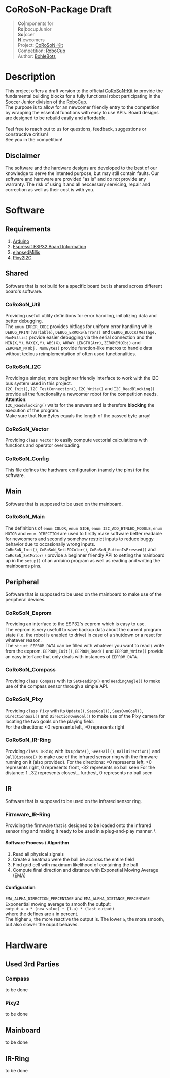# CoRoSoN-Package Draft
>**Co**|mponents for \
>**Ro**|bocupJunior \
>**So**|ccer \
> **N**|ewcomers \
> Project: [CoRoSoN-Kit](https://github.com/CoRoSoN-Kit/) \
> Competition: [RoboCup](https://www.robocup.org) \
> Author: [BohleBots](https://www.bohlebots.de)



# Description
This project offers a draft version to the official [CoRoSoN-Kit](https://github.com/CoRoSoN-Kit/) to provide the fundamental building blocks for a fully functional robot participating in the Soccer Junior division of the [RoboCup](https://www.robocup.org). \
The purpose is to allow for an newcomer friendly entry to the competition by wrapping the essential functions with easy to use APIs. Board designs are designed to be rebuild easily and affordable. \
\
Feel free to reach out to us for questions, feedback, suggestions or constructive critism! \
See you in the competition!

## Disclaimer
The software and the hardware designs are developed to the best of our knowledge to serve the intented purpose, but may still contain faults. Our software and hardware are provided "as is" and do not provide any warranty. The risk of using it and all neccessary servicing, repair and correction as well as their cost is with you.



# Software
## Requirements
1. [Arduino](https://www.arduino.cc/)
2. [Espressif ESP32 Board Information](https://github.com/espressif/arduino-esp32)
3. [elapsedMillis](https://github.com/pfeerick/elapsedMillis/wiki)
4. [Pixy2I2C](https://github.com/charmedlabs/pixy2/blob/master/src/host/arduino/libraries/Pixy2/Pixy2I2C.h)


## Shared
Software that is not build for a specific board but is shared across different board's software.

### CoRoSoN_Util
Providing usefull utility definitions for error handling, initializing data and better debugging. \
The `enum ERROR_CODE` provides bitflags for uniform error handling while `DEBUG_PRINT(Variable)`, `DEBUG_ERRORS(Errors)` and `DEBUG_BLOCK(Message, NumMillis)` provide easier debugging via the serial connection and the `MIN(X,Y)`, `MAX(X,Y)`, `ABS(X)`, `ARRAY_LENGTH(Arr)`, `ZEROMEM(Obj)` and `ZEROMEM_N(Obj, NumBytes)` provide function-like macros to handle data without tedious reimplementation of often used functionalities.

### CoRoSoN_I2C
Providing a simpler, more beginner friendly interface to work with the I2C bus system used in this project. \
`I2C_Init()`, `I2C_TestConnection()`, `I2C_Write()` and `I2C_ReadBlocking()` provide all the functionality a newcomer robot for the competition needs. \
**Attention**: \
`I2C_ReadBlocking()` waits for the answers and is therefore **blocking** the execution of the program. \
Make sure that NumBytes equals the length of the passed byte array!

### CoRoSoN_Vector
Providing `class Vector` to easily compute vectorial calculations with functions and operator overloading.

### CoRoSoN_Config
This file defines the hardware configuration (namely the pins) for the software.


## Main
Software that is supposed to be used on the mainboard.
### CoRoSoN_Main
The definitions of `enum COLOR`, `enum SIDE`, `enum I2C_ADD_BTNLED_MODULE`, `enum MOTOR` and `enum DIRECTION` are used to firstly make software better readable for newcomers and secondly somehow restrict inputs to reduce buggy behavior due to occasionally wrong inputs. \
`CoRoSoN_Init()`, `CoRoSoN_SetLEDColor()`, `CoRoSoN_ButtonIsPressed()` and `CoRoSoN_SetMotor()` provide a beginner friendly API to setting the mainboard up in the `setup()` of an arduino program as well as reading and writing the mainboards pins.

## Peripheral
Software that is supposed to be used on the mainboard to make use of the peripheral devices.
### CoRoSoN_Eeprom
Providing an interface to the ESP32's eeprom which is easy to use.\
The eeprom is very usefull to save backup data about the current program state (i.e. the robot is enabled to drive) in case of a shutdown or a reset for whatever reason.\
The `struct EEPROM_DATA` can be filled with whatever you want to read / write from the eeprom.
`EEPROM_Init()`, `EEPROM_Read()` and `EEPROM_Write()` provide an easy interface that only deals with instances of `EEPROM_DATA`.

### CoRoSoN_Compass
Providing `class Compass` with its `SetHeading()` and `HeadingAngle()` to make use of the compass sensor through a simple API.

### CoRoSoN_Pixy
Providing `class Pixy` with its `Update()`, `SeesGoal()`, `SeesOwnGoal()`, `DirectionGoal()` and `DirectionOwnGoal()` to make use of the Pixy camera for locating the two goals on the playing field. \
For the directions: <0 represents left, >0 represents right

### CoRoSoN_IR-Ring
Providing `class IRRing` with its `Update()`, `SeesBall()`, `BallDirection()` and `BallDistance()` to make use of the infrared sensor ring with the firmware running on it (also provided).
For the directions: <0 represents left, >0 represents right, 0 represents front, -32 represents no ball seen
For the distance: 1...32 represents closest...furthest, 0 represents no ball seen


## IR
Software that is supposed to be used on the infrared sensor ring.
### Firmware_IR-Ring
Providing the firmware that is designed to be loaded onto the infrared sensor ring and making it ready to be used in a plug-and-play manner. \
#### Software Process / Algorithm
1. Read all physical signals
2. Create a heatmap were the ball be accross the entire field
3. Find grid cell with maximum likelihood of containing the ball 
4. Compute final direction and distance with Exponetial Moving Average (EMA)
#### Configuration
`EMA_ALPHA_DIRECTION_PERCENTAGE` and `EMA_ALPHA_DISTANCE_PERCENTAGE` \
Exponential moving average to smooth the output: \
`output = a * (new value) + (1-a) * (last output)` \
where the defines are `a` in percent. \
The higher `a`, the more reactive the output is. The lower `a`, the more smooth, but also slower the ouput behaves.


# Hardware
## Used 3rd Parties
### Compass
to be done

### Pixy2
to be done


## Mainboard
to be done


## IR-Ring
to be done